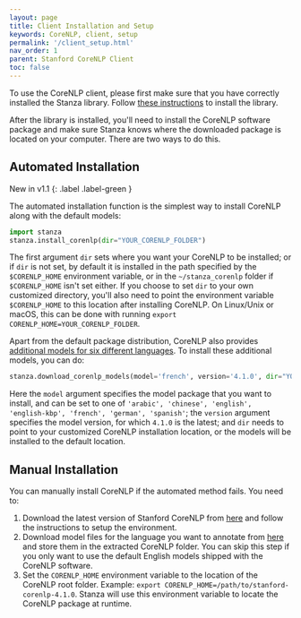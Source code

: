```yaml
---
layout: page
title: Client Installation and Setup
keywords: CoreNLP, client, setup
permalink: '/client_setup.html'
nav_order: 1
parent: Stanford CoreNLP Client
toc: false
---
```


To use the CoreNLP client, please first make sure that you have correctly installed the Stanza library. Follow [these instructions](installation_usage#installation) to install the library.

After the library is installed, you'll need to install the CoreNLP software package and make sure Stanza knows where the downloaded package is located on your computer. There are two ways to do this.

## Automated Installation

New in v1.1
{: .label .label-green }

The automated installation function is the simplest way to install CoreNLP along with the default models:
```python
import stanza
stanza.install_corenlp(dir="YOUR_CORENLP_FOLDER")
```
The first argument `dir` sets where you want your CoreNLP to be installed; or if `dir` is not set, by default it is installed in the path specified by the `$CORENLP_HOME` environment variable, or in the `~/stanza_corenlp` folder if `$CORENLP_HOME` isn't set either. If you choose to set `dir` to your own customized directory, you'll also need to point the environment variable `$CORENLP_HOME` to this location after installing CoreNLP. On Linux/Unix or macOS, this can be done with running `export CORENLP_HOME=YOUR_CORENLP_FOLDER`.

Apart from the default package distribution, CoreNLP also provides [additional models for six different languages](https://stanfordnlp.github.io/CoreNLP/index.html#download). To install these additional models, you can do:
```python
stanza.download_corenlp_models(model='french', version='4.1.0', dir="YOUR_CORENLP_FOLDER")
```
Here the `model` argument specifies the model package that you want to install, and can be set to one of `'arabic', 'chinese', 'english', 'english-kbp', 'french', 'german', 'spanish'`; the `version` argument specifies the model version, for which `4.1.0` is the latest; and `dir` needs to point to your customized CoreNLP installation location, or the models will be installed to the default location.


## Manual Installation

You can manually install CoreNLP if the automated method fails. You need to:

1. Download the latest version of Stanford CoreNLP from [here](https://stanfordnlp.github.io/CoreNLP/download.html) and follow the instructions to setup the environment.
2. Download model files for the language you want to annotate from [here](https://stanfordnlp.github.io/CoreNLP/download.html) and store them in the extracted CoreNLP folder. You can skip this step if you only want to use the default English models shipped with the CoreNLP software.
3. Set the `CORENLP_HOME` environment variable to the location of the CoreNLP root folder.  Example: `export CORENLP_HOME=/path/to/stanford-corenlp-4.1.0`. Stanza will use this environment variable to locate the CoreNLP package at runtime.
